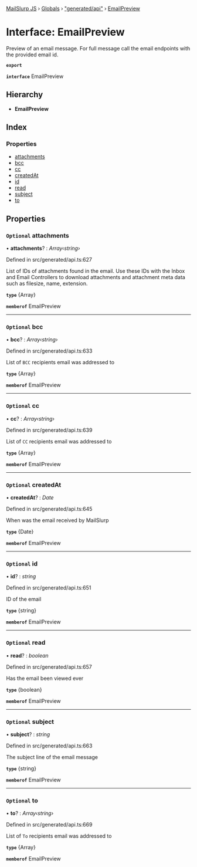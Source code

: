 [MailSlurp JS](../README.md) › [Globals](../globals.md) › ["generated/api"](../modules/_generated_api_.md) › [EmailPreview](_generated_api_.emailpreview.md)

# Interface: EmailPreview

Preview of an email message. For full message call the email endpoints with the provided email id.

**`export`** 

**`interface`** EmailPreview

## Hierarchy

* **EmailPreview**

## Index

### Properties

* [attachments](_generated_api_.emailpreview.md#optional-attachments)
* [bcc](_generated_api_.emailpreview.md#optional-bcc)
* [cc](_generated_api_.emailpreview.md#optional-cc)
* [createdAt](_generated_api_.emailpreview.md#optional-createdat)
* [id](_generated_api_.emailpreview.md#optional-id)
* [read](_generated_api_.emailpreview.md#optional-read)
* [subject](_generated_api_.emailpreview.md#optional-subject)
* [to](_generated_api_.emailpreview.md#optional-to)

## Properties

### `Optional` attachments

• **attachments**? : *Array‹string›*

Defined in src/generated/api.ts:627

List of IDs of attachments found in the email. Use these IDs with the Inbox and Email Controllers to download attachments and attachment meta data such as filesize, name, extension.

**`type`** {Array<string>}

**`memberof`** EmailPreview

___

### `Optional` bcc

• **bcc**? : *Array‹string›*

Defined in src/generated/api.ts:633

List of `BCC` recipients email was addressed to

**`type`** {Array<string>}

**`memberof`** EmailPreview

___

### `Optional` cc

• **cc**? : *Array‹string›*

Defined in src/generated/api.ts:639

List of `CC` recipients email was addressed to

**`type`** {Array<string>}

**`memberof`** EmailPreview

___

### `Optional` createdAt

• **createdAt**? : *Date*

Defined in src/generated/api.ts:645

When was the email received by MailSlurp

**`type`** {Date}

**`memberof`** EmailPreview

___

### `Optional` id

• **id**? : *string*

Defined in src/generated/api.ts:651

ID of the email

**`type`** {string}

**`memberof`** EmailPreview

___

### `Optional` read

• **read**? : *boolean*

Defined in src/generated/api.ts:657

Has the email been viewed ever

**`type`** {boolean}

**`memberof`** EmailPreview

___

### `Optional` subject

• **subject**? : *string*

Defined in src/generated/api.ts:663

The subject line of the email message

**`type`** {string}

**`memberof`** EmailPreview

___

### `Optional` to

• **to**? : *Array‹string›*

Defined in src/generated/api.ts:669

List of `To` recipients email was addressed to

**`type`** {Array<string>}

**`memberof`** EmailPreview
